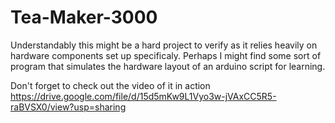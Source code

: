# Tea-Maker-3000

Understandably this might be a hard project to verify as it relies heavily on hardware components set up specificaly. Perhaps I might find some sort of program that simulates the hardware layout of an arduino script for learning.

Don't forget to check out the video of it in action 
https://drive.google.com/file/d/15d5mKw9L1Vyo3w-jVAxCC5R5-raBVSX0/view?usp=sharing

